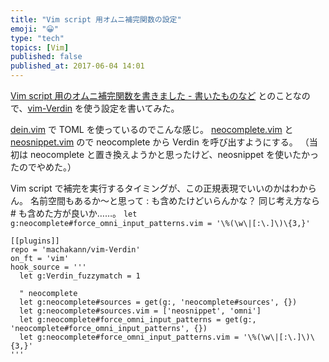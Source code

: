 ```yaml
---
title: "Vim script 用オムニ補完関数の設定"
emoji: "😀"
type: "tech"
topics: [Vim]
published: false
published_at: 2017-06-04 14:01
---
```


[Vim script 用のオムニ補完関数を書きました - 書いたものなど](http://machakann.hatenablog.com/entry/2017/05/29/191116) とのことなので、[vim-Verdin](https://github.com/machakann/vim-Verdin) を使う設定を書いてみた。

[dein.vim](https://github.com/Shougo/dein.vim) で TOML を使っているのでこんな感じ。
[neocomplete.vim](https://github.com/Shougo/neocomplete.vim) と [neosnippet.vim](https://github.com/Shougo/neosnippet.vim) ので neocomplete から Verdin を呼び出すようにする。
（当初は neocomplete と置き換えようかと思ったけど、neosnippet を使いたかったのでやめた。）

Vim script で補完を実行するタイミングが、この正規表現でいいのかはわからん。
名前空間もあるか～と思って : も含めたけどいらんかな？
同じ考え方なら # も含めた方が良いか……。
``` let g:neocomplete#force_omni_input_patterns.vim = '\%(\w\|[:\.]\)\{3,}' ```


```
[[plugins]]
repo = 'machakann/vim-Verdin'
on_ft = 'vim'
hook_source = '''
  let g:Verdin_fuzzymatch = 1

  " neocomplete
  let g:neocomplete#sources = get(g:, 'neocomplete#sources', {})
  let g:neocomplete#sources.vim = ['neosnippet', 'omni']
  let g:neocomplete#force_omni_input_patterns = get(g:, 'neocomplete#force_omni_input_patterns', {})
  let g:neocomplete#force_omni_input_patterns.vim = '\%(\w\|[:\.]\)\{3,}'
'''
```

